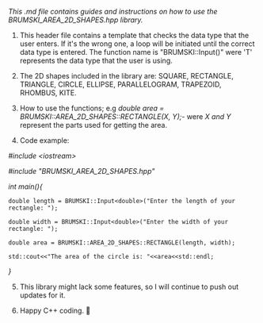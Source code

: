_This .md file contains guides and instructions on how to use the BRUMSKI_AREA_2D_SHAPES.hpp library._

1. This header file contains a template that checks the data type that the user enters. If it's the wrong one, a loop will be initiated until the correct data type is entered. The function name is "BRUMSKI::Input<T>()" were 'T' represents the data type that the user is using.


2. The 2D shapes included in the library are: SQUARE, RECTANGLE, TRIANGLE, CIRCLE, ELLIPSE, PARALLELOGRAM, TRAPEZOID, RHOMBUS, KITE.

3. How to use the functions; e.g *double area = BRUMSKI::AREA_2D_SHAPES::RECTANGLE(X, Y);*- were *X and Y* represent the parts used for getting the area.

4. Code example:


*\#include \<iostream>*

*\#include "BRUMSKI_AREA_2D_SHAPES.hpp"*

*int main(){*
    
    double length = BRUMSKI::Input<double>("Enter the length of your rectangle: ");
    
    double width = BRUMSKI::Input<double>("Enter the width of your rectangle: ");
    
    double area = BRUMSKI::AREA_2D_SHAPES::RECTANGLE(length, width);
    
    std::cout<<"The area of the circle is: "<<area<<std::endl;
    
*}*

5. This library might lack some features, so I will continue to push out updates for it.


6. Happy C++ coding. 💪
